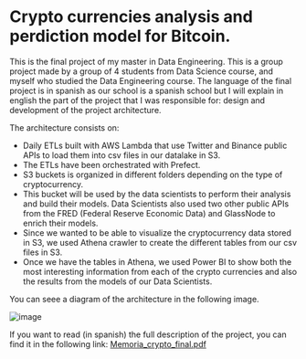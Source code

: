 # Crypto currencies analysis and perdiction model for Bitcoin.
This is the final project of my master in Data Engineering. This is a group project made by a group of 4 students from Data Science course, and myself who studied the Data Engineering course. The language of the final project is in spanish as our school is a spanish school but I will explain in english the part of the project that I was responsible for: design and development of the project architecture.

The architecture consists on:
- Daily ETLs built with AWS Lambda that use Twitter and Binance public APIs to load them into csv files in our datalake in S3.
- The ETLs have been orchestrated with Prefect.
- S3 buckets is organized in different folders depending on the type of cryptocurrency.
- This bucket will be used by the data scientists to perform their analysis and build their models. Data Scientists also used two other public APIs from the FRED (Federal Reserve Economic Data) and GlassNode to enrich their models.
- Since we wanted to be able to visualize the cryptocurrency data stored in S3, we used Athena crawler to create the different tables from our csv files in S3.
- Once we have the tables in Athena, we used Power BI to show both the most interesting information from each of the crypto currencies and also the results from the models of our Data Scientists.

You can seee a diagram of the architecture in the following image.

![image](https://github.com/aalferea91/cryptoTFM/assets/92360704/1f4774f9-a38b-49c8-a59e-216d08676ef4)

If you want to read (in spanish) the full description of the project, you can find it in the following link: [Memoria_crypto_final.pdf](https://github.com/aalferea91/cryptoTFM/files/12388270/Memoria_crypto_final.pdf)
